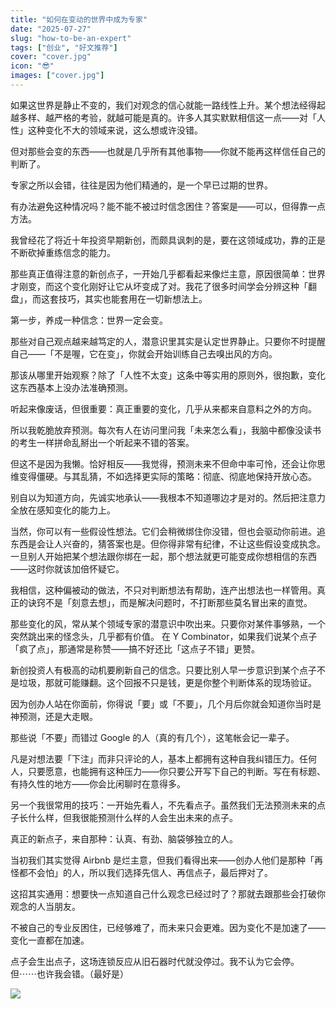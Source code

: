 ```yaml
---
title: "如何在变动的世界中成为专家"
date: "2025-07-27"
slug: "how-to-be-an-expert"
tags: ["创业", "好文推荐"]
cover: "cover.jpg"
icon: "😎"
images: ["cover.jpg"]
---
```

如果这世界是静止不变的，我们对观念的信心就能一路线性上升。某个想法经得起越多样、越严格的考验，就越可能是真的。许多人其实默默相信这一点——对「人性」这种变化不大的领域来说，这么想或许没错。



但对那些会变的东西——也就是几乎所有其他事物——你就不能再这样信任自己的判断了。



专家之所以会错，往往是因为他们精通的，是一个早已过期的世界。



有办法避免这种情况吗？能不能不被过时信念困住？答案是——可以，但得靠一点方法。



我曾经花了将近十年投资早期新创，而颇具讽刺的是，要在这领域成功，靠的正是不断砍掉重练信念的能力。



那些真正值得注意的新创点子，一开始几乎都看起来像烂主意，原因很简单：世界才刚变，而这个变化刚好让它从坏变成了对。我花了很多时间学会分辨这种「翻盘」，而这套技巧，其实也能套用在一切新想法上。



第一步，养成一种信念：世界一定会变。



那些对自己观点越来越笃定的人，潜意识里其实是认定世界静止。只要你不时提醒自己——「不是喔，它在变」，你就会开始训练自己去嗅出风的方向。



那该从哪里开始观察？除了「人性不太变」这条中等实用的原则外，很抱歉，变化这东西基本上没办法准确预测。



听起来像废话，但很重要：真正重要的变化，几乎从来都来自意料之外的方向。



所以我乾脆放弃预测。每次有人在访问里问我「未来怎么看」，我脑中都像没读书的考生一样拼命乱掰出一个听起来不错的答案。



但这不是因为我懒。恰好相反——我觉得，预测未来不但命中率可怜，还会让你思维变得僵硬。与其乱猜，不如选择更实际的策略：彻底、彻底地保持开放心态。



别自以为知道方向，先诚实地承认——我根本不知道哪边才是对的。然后把注意力全放在感知变化的能力上。



当然，你可以有一些假设性想法。它们会稍微绑住你没错，但也会驱动你前进。追东西是会让人兴奋的，猜答案也是。但你得非常有纪律，不让这些假设变成执念。
一旦别人开始把某个想法跟你绑在一起，那个想法就更可能变成你想相信的东西——这时你就该加倍怀疑它。



我相信，这种偏被动的做法，不只对判断想法有帮助，连产出想法也一样管用。真正的诀窍不是「刻意去想」，而是解决问题时，不打断那些莫名冒出来的直觉。



那些变化的风，常从某个领域专家的潜意识中吹出来。只要你对某件事够熟，一个突然跳出来的怪念头，几乎都有价值。
在 Y Combinator，如果我们说某个点子「疯了点」，那通常是称赞——搞不好还比「这点子不错」更赞。



新创投资人有极高的动机要刷新自己的信念。只要比别人早一步意识到某个点子不是垃圾，那就可能赚翻。这个回报不只是钱，更是你整个判断体系的现场验证。



因为创办人站在你面前，你得说「要」或「不要」，几个月后你就会知道你当时是神预测，还是大走眼。



那些说「不要」而错过 Google 的人（真的有几个），这笔帐会记一辈子。



凡是对想法要「下注」而非只评论的人，基本上都拥有这种自我纠错压力。任何人，只要愿意，也能拥有这种压力——你只要公开写下自己的判断。写在有标题、有持久性的地方——你会比闲聊时在意得多。



另一个我很常用的技巧：一开始先看人，不先看点子。虽然我们无法预测未来的点子长什么样，但我很能预测什么样的人会生出未来的点子。



真正的新点子，来自那种：认真、有劲、脑袋够独立的人。



当初我们其实觉得 Airbnb 是烂主意，但我们看得出来——创办人他们是那种「再怪都不会怕」的人，所以我们选择先信人、再信点子，最后押对了。



这招其实通用：想要快一点知道自己什么观念已经过时了？那就去跟那些会打破你观念的人当朋友。



不被自己的专业反困住，已经够难了，而未来只会更难。因为变化不是加速了——变化一直都在加速。



点子会生出点子，这场连锁反应从旧石器时代就没停过。我不认为它会停。
但⋯⋯也许我会错。（最好是）




![](https://prod-files-secure.s3.us-west-2.amazonaws.com/112d0858-5090-4d34-a606-b75eb8d65fd2/46476355-9cf3-4e99-9b7a-3531bc426380/1000202064.png?X-Amz-Algorithm=AWS4-HMAC-SHA256&X-Amz-Content-Sha256=UNSIGNED-PAYLOAD&X-Amz-Credential=ASIAZI2LB466ZSOCOEWP%2F20251009%2Fus-west-2%2Fs3%2Faws4_request&X-Amz-Date=20251009T232817Z&X-Amz-Expires=3600&X-Amz-Security-Token=IQoJb3JpZ2luX2VjEEYaCXVzLXdlc3QtMiJGMEQCIALIa%2FnvU29nDxX6LCQ2G2QZNK6QKwGZYuBooo3uUpm8AiB5fTxLhpoaaPwDQ%2F%2F7qfTAkTqmGoH87%2F2HY6dldJLNviqIBAjf%2F%2F%2F%2F%2F%2F%2F%2F%2F%2F8BEAAaDDYzNzQyMzE4MzgwNSIMRObdlSJ9k9zNozwJKtwDIodBSA%2BluCAOgQRs3iC8wdP5U9NITyh%2BBaiK4t6U3jJMbcR09gxb74ORLBPo2Y5DChVItRX44SAKayAEzOnD6iUvq%2Fsrrl4Z82QAE3TYLuFS1%2BYuLlRQL8j%2FRiYibV2IMUNU3nilsLt4pT752v6GDNiXAtdrcR6vnQoBdzyKVkLGlsRZaUYYA5P7fgFww%2B%2BCno79%2Fduf0biq5jVyO4srKG1yB8uM3gglUUMaF6M9zwrFPPVzS3Gqkx%2FYxS2wpnDJnMM4CW4gHsemcYqBgzgk1iUFsu60dtJHQiAr6olfCYj9NxyZ1aZO2V%2BvZ1%2FaOtqL%2FxM2N4XPh3Sj8RmArCEeR4ZL7WGpLKTjxWmxo5g5yIyUmpTWs3BDBQHB%2B0FRpXsF%2B7wNtyO5Q8aE1ms0ziE5uSD2Nbr4hbFg8%2BOkda5i%2BAcls3q9Ie276NaWVSWV6%2F32VC2%2F9SEw99s2xJn%2FReDjq4eX8tGtqbOjvFTCY2YSTuWqktkXYm9KWW0CqH3Wgr15Vkn9HdzbpNSMX%2B9s1lcJSMxmSnZ8efL4zyGIxhVwvCAamyW2yI4nM%2BpK%2Br%2Bng9tYQG1V2k7kxwTJvHbG5LJr1vHFXRv9gk7yfIJ9CoC6AUinke4hv%2BzKoaWhI7Iw6%2BSgxwY6pgGfOkK6FcClj3vxeSu5pWFcdSAEzlGcVCQSSzxgUZXEafq5juKTMvHr1DVo59ruqIQl1EPg85k5TBwZiF3BJ%2F%2BYe5assqx7eHq9JOI%2Bo%2F4%2FLiTcc8ITGTg7dWQVtkHA20o81jpCC%2BJXYFT44HNAroI6eRPBNY8tsuPGwzZkzXJAOpKIsZHLQeGdn8O3uREdWm7bavGx%2FTLh6k1veZTF5ldDOnljB78B&X-Amz-Signature=33a579f77e22fca481abd77c28a2c54d311254e8245b9666367df20be1927ace&X-Amz-SignedHeaders=host&x-amz-checksum-mode=ENABLED&x-id=GetObject)

